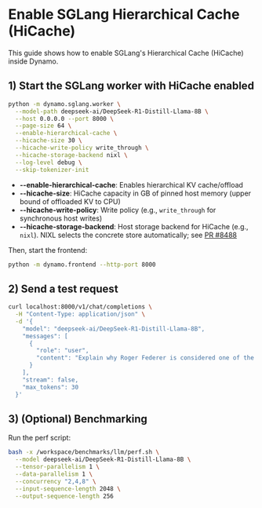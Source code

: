 <!--
SPDX-FileCopyrightText: Copyright (c) 2025 NVIDIA CORPORATION & AFFILIATES. All rights reserved.
SPDX-License-Identifier: Apache-2.0
-->

# Enable SGLang Hierarchical Cache (HiCache)

This guide shows how to enable SGLang's Hierarchical Cache (HiCache) inside Dynamo.

## 1) Start the SGLang worker with HiCache enabled

```bash
python -m dynamo.sglang.worker \
  --model-path deepseek-ai/DeepSeek-R1-Distill-Llama-8B \
  --host 0.0.0.0 --port 8000 \
  --page-size 64 \
  --enable-hierarchical-cache \
  --hicache-size 30 \
  --hicache-write-policy write_through \
  --hicache-storage-backend nixl \
  --log-level debug \
  --skip-tokenizer-init
```

- **--enable-hierarchical-cache**: Enables hierarchical KV cache/offload
- **--hicache-size**: HiCache capacity in GB of pinned host memory (upper bound of offloaded KV to CPU)
- **--hicache-write-policy**: Write policy (e.g., `write_through` for synchronous host writes)
- **--hicache-storage-backend**: Host storage backend for HiCache (e.g., `nixl`). NIXL selects the concrete store automatically; see [PR #8488](https://github.com/sgl-project/sglang/pull/8488)


Then, start the frontend:
```bash
python -m dynamo.frontend --http-port 8000
```

## 2) Send a test request

```bash
curl localhost:8000/v1/chat/completions \
  -H "Content-Type: application/json" \
  -d '{
    "model": "deepseek-ai/DeepSeek-R1-Distill-Llama-8B",
    "messages": [
      {
        "role": "user",
        "content": "Explain why Roger Federer is considered one of the greatest tennis players of all time"
      }
    ],
    "stream": false,
    "max_tokens": 30
  }'
```

## 3) (Optional) Benchmarking

Run the perf script:
```bash
bash -x /workspace/benchmarks/llm/perf.sh \
  --model deepseek-ai/DeepSeek-R1-Distill-Llama-8B \
  --tensor-parallelism 1 \
  --data-parallelism 1 \
  --concurrency "2,4,8" \
  --input-sequence-length 2048 \
  --output-sequence-length 256
```
